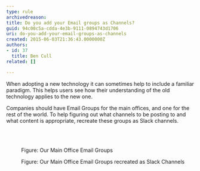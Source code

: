```yaml
---
type: rule
archivedreason: 
title: Do you add your Email groups as Channels?
guid: 94c00c5a-cdda-4e3b-9111-0894743d1706
uri: do-you-add-your-email-groups-as-channels
created: 2015-06-03T21:36:43.0000000Z
authors:
- id: 37
  title: Ben Cull
related: []

---
```



<p>​​When adopting a new technology it can sometimes help to include a familiar paradigm. This helps users see how their understanding of the old technology applies to the new one.</p><p>Companies should have Email Groups for the main offices, and one for the rest of the world. To help figuring out what channels to be posting to and what content is appropriate, recreate these groups as Slack channels.​</p>
<br><excerpt class='endintro'></excerpt><br>
<dl class="image"><dt><img src="/PublishingImages/slack-1.png" alt="" /></dt><dd>Figure&#58; Our Main Office Email Groups</dd></dl><dl class="image"><dt><img src="/PublishingImages/slack-2.png" alt="" /></dt><dd>Figure&#58; Our Main Office Email Groups recreated as Slack Channels​</dd></dl>


